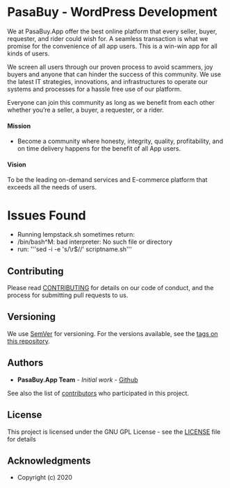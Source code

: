 # PasaBuy - WordPress Development

We at PasaBuy.App offer the best online platform that every seller, buyer, requester, and rider could wish for.  A seamless transaction is what we promise for the convenience of all app users.  This is a win-win app for all kinds of users.

We screen all users through our proven process to avoid scammers, joy buyers and anyone that can hinder the success of this community.  We use the latest IT strategies, innovations, and infrastructures to operate our systems and processes for a hassle free use of our platform.

Everyone can join this community as long as we benefit from each other whether you’re a seller, a buyer, a requester, or a rider.

#### Mission
- Become a community where honesty, integrity, quality, profitability, and on time delivery happens for the benefit of all App users.

#### Vision
To be the leading on-demand services and E-commerce platform that exceeds all the needs of users. 

# Issues Found

- Running lempstack.sh sometimes return:
- /bin/bash^M: bad interpreter: No such file or directory
- run: '''sed -i -e 's/\r$//' scriptname.sh'''

## Contributing

Please read [CONTRIBUTING](CONTRIBUTING) for details on our code of conduct, and the process for submitting pull requests to us.

## Versioning

We use [SemVer](http://semver.org/) for versioning. For the versions available, see the [tags on this repository](https://github.com/PasaBuyApp). 

## Authors

* **PasaBuy.App Team** - *Initial work* - [Github](https://github.com/PasaBuyApp/WordPress.git)

See also the list of [contributors](https://github.com/PasaBuyApp) who participated in this project.

## License

This project is licensed under the GNU GPL License - see the [LICENSE](LICENSE) file for details

## Acknowledgments

* Copyright (c) 2020